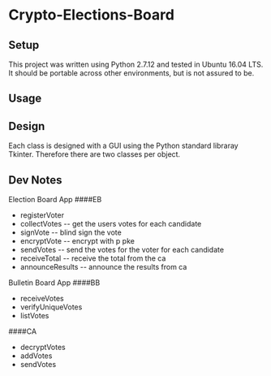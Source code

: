 # Crypto-Elections-Board

## Setup
This project was written using Python 2.7.12 and tested in Ubuntu 16.04 LTS. It should be portable across other environments, but is not assured to be.

## Usage


## Design
Each class is designed with a GUI using the Python standard libraray Tkinter. Therefore there are two classes per object.

## Dev Notes
Election Board App
####EB 
- registerVoter
- collectVotes -- get the users votes for each candidate
- signVote -- blind sign the vote
- encryptVote -- encrypt with p pke
- sendVotes -- send the votes for the voter for each candidate
- receiveTotal -- receive the total from the ca
- announceResults -- announce the results from ca

Bulletin Board App
####BB
- receiveVotes
- verifyUniqueVotes
- listVotes

####CA
- decryptVotes
- addVotes
- sendVotes
